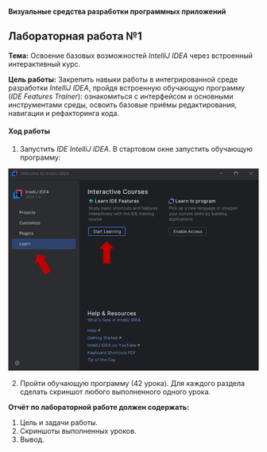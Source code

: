 **Визуальные средства разработки программных приложений**

## Лабораторная работа №1

**Тема:** Освоение базовых возможностей *IntelliJ IDEA* через встроенный интерактивный курс.

**Цель работы:** Закрепить навыки работы в интегрированной среде разработки *IntelliJ IDEA*, пройдя встроенную обучающую программу (_IDE Features Trainer_): ознакомиться с интерфейсом и основными инструментами среды, освоить базовые приёмы редактирования, навигации и рефакторинга кода.

#### Ход работы

1. Запустить *IDE IntelliJ IDEA*. В стартовом окне запустить обучающую программу:

![ВСРПП-L1-1](./img/ВСРПП-L1-1.png)

2. Пройти обучающую программу (42 урока). Для каждого раздела сделать скриншот любого выполненного одного урока.

**Отчёт по лабораторной работе должен содержать:**
1. Цель и задачи работы.
2. Скриншоты выполненных уроков.
3. Вывод.
